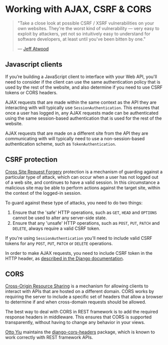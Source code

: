 # Working with AJAX, CSRF & CORS

> "Take a close look at possible CSRF / XSRF vulnerabilities on your own websites. They're the worst kind of vulnerability &mdash; very easy to exploit by attackers, yet not so intuitively easy to understand for software developers, at least until you've been bitten by one."
>
>  &mdash; [Jeff Atwood][cite]

## Javascript clients

If you’re building a JavaScript client to interface with your Web API, you'll need to consider if the client can use the
same authentication policy that is used by the rest of the website, and also determine if you need to use CSRF tokens or
CORS headers.

AJAX requests that are made within the same context as the API they are interacting with will typically
use `SessionAuthentication`. This ensures that once a user has logged in, any AJAX requests made can be authenticated
using the same session-based authentication that is used for the rest of the website.

AJAX requests that are made on a different site from the API they are communicating with will typically need to use a
non-session-based authentication scheme, such as `TokenAuthentication`.

## CSRF protection

[Cross Site Request Forgery][csrf] protection is a mechanism of guarding against a particular type of attack, which can
occur when a user has not logged out of a web site, and continues to have a valid session. In this circumstance a
malicious site may be able to perform actions against the target site, within the context of the logged-in session.

To guard against these type of attacks, you need to do two things:

1. Ensure that the 'safe' HTTP operations, such as `GET`, `HEAD` and `OPTIONS` cannot be used to alter any server-side
   state.
2. Ensure that any 'unsafe' HTTP operations, such as `POST`, `PUT`, `PATCH` and `DELETE`, always require a valid CSRF
   token.

If you're using `SessionAuthentication` you'll need to include valid CSRF tokens for any `POST`, `PUT`, `PATCH`
or `DELETE` operations.

In order to make AJAX requests, you need to include CSRF token in the HTTP header,
as [described in the Django documentation][csrf-ajax].

## CORS

[Cross-Origin Resource Sharing][cors] is a mechanism for allowing clients to interact with APIs that are hosted on a
different domain. CORS works by requiring the server to include a specific set of headers that allow a browser to
determine if and when cross-domain requests should be allowed.

The best way to deal with CORS in REST framework is to add the required response headers in middleware. This ensures
that CORS is supported transparently, without having to change any behavior in your views.

[Otto Yiu][ottoyiu] maintains the [django-cors-headers] package, which is known to work correctly with REST framework
APIs.

[cite]: https://blog.codinghorror.com/preventing-csrf-and-xsrf-attacks/

[csrf]: https://www.owasp.org/index.php/Cross-Site_Request_Forgery_(CSRF)

[csrf-ajax]: https://docs.djangoproject.com/en/stable/ref/csrf/#ajax

[cors]: https://www.w3.org/TR/cors/

[ottoyiu]: https://github.com/ottoyiu/

[django-cors-headers]: https://github.com/ottoyiu/django-cors-headers/
